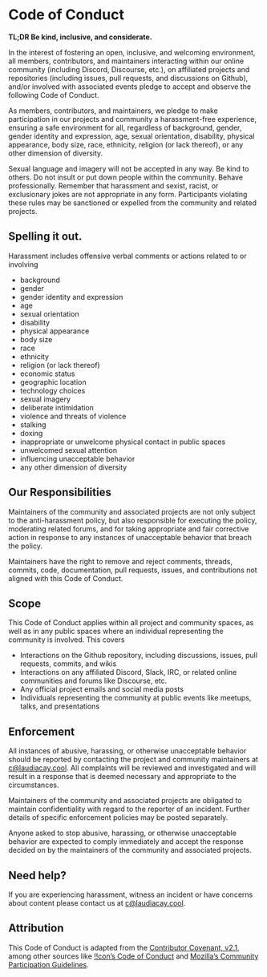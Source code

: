 # Code of Conduct

**TL;DR Be kind, inclusive, and considerate.**

In the interest of fostering an open, inclusive, and welcoming environment, all
members, contributors, and maintainers interacting within our online community
(including Discord, Discourse, etc.), on affiliated projects and repositories
(including issues, pull requests, and discussions on Github), and/or involved
with associated events pledge to accept and observe the following Code of
Conduct.

As members, contributors, and maintainers, we pledge to make participation in
our projects and community a harassment-free experience, ensuring a safe
environment for all, regardless of background, gender, gender identity and
expression, age, sexual orientation, disability, physical appearance, body size,
race, ethnicity, religion (or lack thereof), or any other dimension of
diversity.

Sexual language and imagery will not be accepted in any way. Be kind to others.
Do not insult or put down people within the community. Behave professionally.
Remember that harassment and sexist, racist, or exclusionary jokes are not
appropriate in any form. Participants violating these rules may be sanctioned or
expelled from the community and related projects.

## Spelling it out.

Harassment includes offensive verbal comments or actions related to or involving

- background
- gender
- gender identity and expression
- age
- sexual orientation
- disability
- physical appearance
- body size
- race
- ethnicity
- religion (or lack thereof)
- economic status
- geographic location
- technology choices
- sexual imagery
- deliberate intimidation
- violence and threats of violence
- stalking
- doxing
- inappropriate or unwelcome physical contact in public spaces
- unwelcomed sexual attention
- influencing unacceptable behavior
- any other dimension of diversity

## Our Responsibilities

Maintainers of the community and associated projects are not only subject to the
anti-harassment policy, but also responsible for executing the policy,
moderating related forums, and for taking appropriate and fair corrective action
in response to any instances of unacceptable behavior that breach the policy.

Maintainers have the right to remove and reject comments, threads, commits,
code, documentation, pull requests, issues, and contributions not aligned with
this Code of Conduct.

## Scope

This Code of Conduct applies within all project and community spaces, as well as
in any public spaces where an individual representing the community is involved.
This covers

- Interactions on the Github repository, including discussions, issues, pull
  requests, commits, and wikis
- Interactions on any affiliated Discord, Slack, IRC, or related online
  communities and forums like Discourse, etc.
- Any official project emails and social media posts
- Individuals representing the community at public events like meetups, talks,
  and presentations

## Enforcement

All instances of abusive, harassing, or otherwise unacceptable behavior should
be reported by contacting the project and community maintainers at
[c@laudiacay.cool][support-email]. All complaints will be reviewed and
investigated and will result in a response that is deemed necessary and
appropriate to the circumstances.

Maintainers of the community and associated projects are obligated to maintain
confidentiality with regard to the reporter of an incident. Further details of
specific enforcement policies may be posted separately.

Anyone asked to stop abusive, harassing, or otherwise unacceptable behavior are
expected to comply immediately and accept the response decided on by the
maintainers of the community and associated projects.

## Need help?

If you are experiencing harassment, witness an incident or have concerns about
content please contact us at [c@laudiacay.cool][support-email].

## Attribution

This Code of Conduct is adapted from the [Contributor Covenant, v2.1][contributor-cov],
among other sources like [!!con’s Code of Conduct][!!con] and
[Mozilla’s Community Participation Guidelines][mozilla].

[!!con]: https://bangbangcon.com/conduct.html
[contributor-cov]: https://www.contributor-covenant.org/version/2/1/code_of_conduct/
[mozilla]: https://www.mozilla.org/en-US/about/governance/policies/participation/
[support-email]: mailto:c@laudiacay.cool
